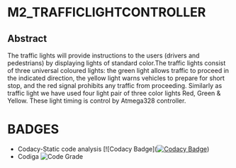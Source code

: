 # M2_TRAFFICLIGHTCONTROLLER

## Abstract
 The traffic lights will provide instructions to the users (drivers and pedestrians) by displaying lights of standard color.The traffic lights consist of three universal coloured lights: the green light allows traffic to proceed in the indicated direction, the yellow  light  warns  vehicles  to  prepare  for  short  stop, and the red  signal prohibits any  traffic  from  proceeding. Similarly  as  traffic light we have used four light pair of three color lights Red, Green & Yellow. These light timing is control by Atmega328 controller. 


# BADGES
* Codacy-Static code analysis 
[![Codacy Badge]([![Codacy Badge](https://app.codacy.com/project/badge/Grade/08feacde2c944756a69670dc6dd628e9)](https://www.codacy.com/gh/gsk730/M2_TRAFFICLIGHTCONTROLLER/dashboard?utm_source=github.com&amp;utm_medium=referral&amp;utm_content=gsk730/M2_TRAFFICLIGHTCONTROLLER&amp;utm_campaign=Badge_Grade))
* Codiga
![Code Grade](https://api.codiga.io/project/33151/status/svg)